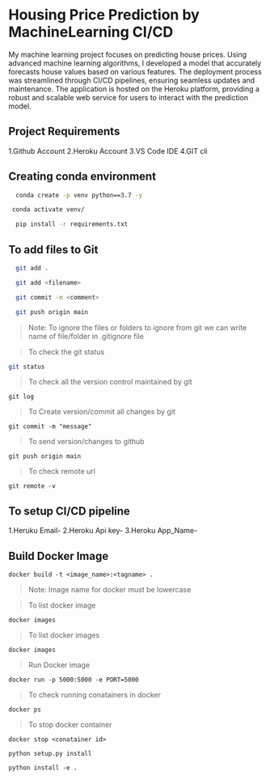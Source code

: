 
# Housing Price Prediction by MachineLearning CI/CD

My machine learning project focuses on predicting house prices. Using advanced machine learning algorithms, I developed a model that accurately forecasts house values based on various features. The deployment process was streamlined through CI/CD pipelines, ensuring seamless updates and maintenance. The application is hosted on the Heroku platform, providing a robust and scalable web service for users to interact with the prediction model.

## Project  Requirements 

1.Github Account
2.Heroku Account
3.VS Code IDE
4.GIT cli
## Creating conda environment 

```bash
  conda create -p venv python==3.7 -y
```
```bash
 conda activate venv/
```
```bash
  pip install -r requirements.txt
```

##  To add files to Git 
```bash
  git add . 
```
```bash
  git add <filename>
```
```bash
  git commit -m <comment>
```
```bash
  git push origin main
```
>Note: To ignore the files or folders to ignore from git we can write name of file/folder in .gitignore file 

>To check the git status
```bash
git status 
```

>To check all the version control maintained by git
```
git log 
```

>To Create version/commit all changes by git 
```
git commit -m "message"
```

>To send version/changes to github 
```
git push origin main
```

>To check remote url 
```
git remote -v
```
## To setup CI/CD pipeline 
1.Heruku Email-
2.Heroku Api key-
3.Heroku App_Name-
## Build Docker Image 

```
docker build -t <image_name>:<tagname> .
```
>Note: Image name for docker must be lowercase 

>To list docker image 
```
docker images
```

>To list docker images 
```
docker images
```

>Run Docker image 
```
docker run -p 5000:5000 -e PORT=5000 
```

>To check running conatainers in docker 
```
docker ps
```

>To stop docker container 
 ```
 docker stop <conatainer id>
 ```

 ```
 python setup.py install
 ```

 ```
 python install -e .
 ```